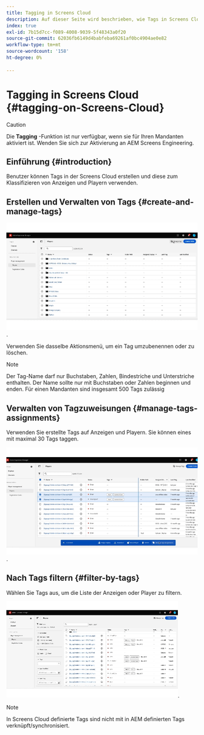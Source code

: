```yaml
---
title: Tagging in Screens Cloud
description: Auf dieser Seite wird beschrieben, wie Tags in Screens Cloud erstellt, verwaltet und verwendet werden können.
index: true
exl-id: 7b15d7cc-f089-4008-9039-5f48343a0f20
source-git-commit: 62036fb6149d4babfeba69261af0bc4904ae0e82
workflow-type: tm+mt
source-wordcount: '158'
ht-degree: 0%

---
```


# Tagging in Screens Cloud {#tagging-on-Screens-Cloud}

>[!CAUTION]
>
>Die **Tagging** -Funktion ist nur verfügbar, wenn sie für Ihren Mandanten aktiviert ist. Wenden Sie sich zur Aktivierung an AEM Screens Engineering.

## Einführung {#introduction}

Benutzer können Tags in der Screens Cloud erstellen und diese zum Klassifizieren von Anzeigen und Playern verwenden.

## Erstellen und Verwalten von Tags {#create-and-manage-tags}

![Tag erstellen](assets/tagging/create-tag.gif).

Verwenden Sie dasselbe Aktionsmenü, um ein Tag umzubenennen oder zu löschen.

>[!NOTE]
> 
> Der Tag-Name darf nur Buchstaben, Zahlen, Bindestriche und Unterstriche enthalten. Der Name sollte nur mit Buchstaben oder Zahlen beginnen und enden.
> Für einen Mandanten sind insgesamt 500 Tags zulässig

## Verwalten von Tagzuweisungen {#manage-tags-assignments}

Verwenden Sie erstellte Tags auf Anzeigen und Playern. Sie können eines mit maximal 30 Tags taggen.

![Verwalten von Tag-Zuweisungen](assets/tagging/assign-tags-to-players.gif).

## Nach Tags filtern {#filter-by-tags}

Wählen Sie Tags aus, um die Liste der Anzeigen oder Player zu filtern.

![nach Tags filtern](assets/tagging/filter-by-tags.gif).

>[!NOTE]
> 
> In Screens Cloud definierte Tags sind nicht mit in AEM definierten Tags verknüpft/synchronisiert.
> 
